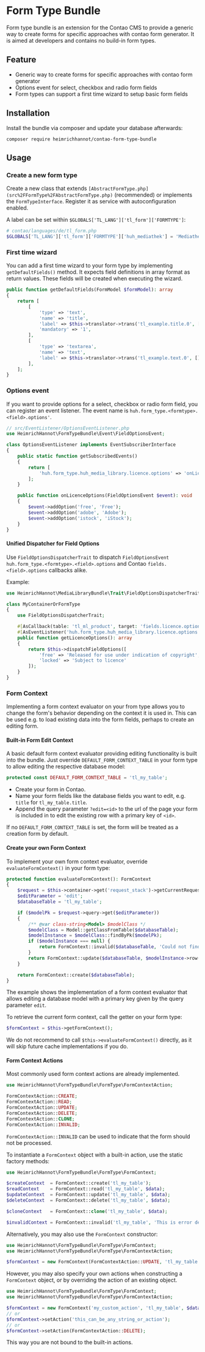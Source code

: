 # Form Type Bundle

Form type bundle is an extension for the Contao CMS to provide a generic way to create forms for specific approaches with contao form generator. 
It is aimed at developers and contains no build-in form types.

## Feature
* Generic way to create forms for specific approaches with contao form generator
* Options event for select, checkbox and radio form fields
* Form types can support a first time wizard to setup basic form fields

## Installation

Install the bundle via composer and update your database afterwards:

```
composer require heimrichhannot/contao-form-type-bundle
```

## Usage

### Create a new form type

Create a new class that extends `[AbstractFormType.php](src%2FFormType%2FAbstractFormType.php)` (recommended) or implements the `FormTypeInterface`. Register it as service with autoconfiguration enabled.

A label can be set within `$GLOBALS['TL_LANG']['tl_form']['FORMTYPE']`:

```php
# contao/languages/de/tl_form.php
$GLOBALS['TL_LANG']['tl_form']['FORMTYPE']['huh_mediathek'] = 'Mediathek';
```

### First time wizard

You can add a first time wizard to your form type by implementing `getDefaultFields()` method.
It expects field definitions in array format as return values. 
These fields will be created when executing the wizard.

```php
public function getDefaultFields(FormModel $formModel): array
{
    return [
        [
            'type' => 'text',
            'name' => 'title',
            'label' => $this->translator->trans('tl_example.title.0', [], 'contao_tl_example'),
            'mandatory' => '1',
        ],
        [
            'type' => 'textarea',
            'name' => 'text',
            'label' => $this->translator->trans('tl_example.text.0', [], 'contao_tl_example'),
        ],
    ];
}
```

### Options event

If you want to provide options for a select, checkbox or radio form field, you can register an event listener. 
The event name is `huh.form_type.<formtype>.<field>.options'`.

```php
// src/EventListener/OptionsEventListener.php
use HeimrichHannot\FormTypeBundle\Event\FieldOptionsEvent;

class OptionsEventListener implements EventSubscriberInterface
{
    public static function getSubscribedEvents()
    {
        return [
            'huh.form_type.huh_media_library.licence.options' => 'onLicenceOptions',
        ];
    }

    public function onLicenceOptions(FieldOptionsEvent $event): void
    {
        $event->addOption('free', 'Free');
        $event->addOption('adobe', 'Adobe');
        $event->addOption('istock', 'iStock');
    }
}
```

#### Unified Dispatcher for Field Options

Use `FieldOptionsDispatcherTrait` to dispatch `FieldOptionsEvent` `huh.form_type.<formtype>.<field>.options` and Contao `fields.<field>.options` callbacks alike.


Example:
```php
use HeimrichHannot\MediaLibraryBundle\Trait\FieldOptionsDispatcherTrait;

class MyContainerOrFormType
{
    use FieldOptionsDispatcherTrait;

    #[AsCallback(table: 'tl_ml_product', target: 'fields.licence.options')]
    #[AsEventListener('huh.form_type.huh_media_library.licence.options')]
    public function getLicenceOptions(): array
    {
        return $this->dispatchFieldOptions([
            'free' => 'Released for use under indication of copyright',
            'locked' => 'Subject to licence'
        ]);
    }
}
```

### Form Context

Implementing a form context evaluator on your from type allows you to change the form's behavior depending on the context it is used in.
This can be used e.g. to load existing data into the form fields, perhaps to create an editing form.

#### Built-in Form Edit Context

A basic default form context evaluator providing editing functionality is built into the bundle.
Just override `DEFAULT_FORM_CONTEXT_TABLE` in your form type to allow editing the respective database model:
```php
protected const DEFAULT_FORM_CONTEXT_TABLE = 'tl_my_table';
```

* Create your form in Contao.
* Name your form fields like the database fields you want to edit, e.g. `title` for `tl_my_table.title`.
* Append the query parameter `?edit=<id>` to the url of the page your form is included in to edit the existing row with a primary key of `<id>`.

If no `DEFAULT_FORM_CONTEXT_TABLE` is set, the form will be treated as a creation form by default.

#### Create your own Form Context

To implement your own form context evaluator, override `evaluateFormContext()` in your form type:
```php
protected function evaluateFormContext(): FormContext
{
    $request = $this->container->get('request_stack')->getCurrentRequest();
    $editParameter = 'edit';
    $databaseTable = 'tl_my_table';

    if ($modelPk = $request->query->get($editParameter))
    {
        /** @var class-string<Model> $modelClass */
        $modelClass = Model::getClassFromTable($databaseTable);
        $modelInstance = $modelClass::findByPk($modelPk);
        if ($modelInstance === null) {
            return FormContext::invalid($databaseTable, 'Could not find object.');
        }
        return FormContext::update($databaseTable, $modelInstance->row());
    }

    return FormContext::create($databaseTable);
}
```

The example shows the implementation of a form context evaluator that allows editing a database model with a primary key given by the query parameter `edit`.

To retrieve the current form context, call the getter on your form type:
```php
$formContext = $this->getFormContext();
```

We do not recommend to call `$this->evaluateFormContext()` directly, as it will skip future cache implementations if you do.

#### Form Context Actions

Most commonly used form context actions are already implemented.

```php
use HeimrichHannot\FormTypeBundle\FormType\FormContextAction;

FormContextAction::CREATE;
FormContextAction::READ;
FormContextAction::UPDATE;
FormContextAction::DELETE;
FormContextAction::CLONE;
FormContextAction::INVALID;
```

`FormContextAction::INVALID` can be used to indicate that the form should not be processed.

To instantiate a `FormContext` object with a built-in action, use the static factory methods:

```php
use HeimrichHannot\FormTypeBundle\FormType\FormContext;

$createContext  = FormContext::create('tl_my_table');
$readContext    = FormContext::read('tl_my_table', $data);
$updateContext  = FormContext::update('tl_my_table', $data);
$deleteContext  = FormContext::delete('tl_my_table', $data);

$cloneContext   = FormContext::clone('tl_my_table', $data);

$invalidContext = FormContext::invalid('tl_my_table', 'This is error detail.', $additionalData ?? []);
```

Alternatively, you may also use the `FormContext` constructor:

```php
use HeimrichHannot\FormTypeBundle\FormType\FormContext;
use HeimrichHannot\FormTypeBundle\FormType\FormContextAction;

$formContext = new FormContext(FormContextAction::UPDATE, 'tl_my_table', $data);
```


However, you may also specify your own actions when constructing a `FormContext` object, or by overriding the action of an existing object.

```php
use HeimrichHannot\FormTypeBundle\FormType\FormContext;
use HeimrichHannot\FormTypeBundle\FormType\FormContextAction;

$formContext = new FormContext('my_custom_action', 'tl_my_table', $data);
// or
$formContext->setAction('this_can_be_any_string_or_action');
// or
$formContext->setAction(FormContextAction::DELETE);
```

This way you are not bound to the built-in actions.
